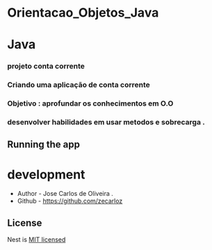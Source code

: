 # Orientacao_Objetos_Java
# Java 
### projeto conta corrente
<p align="center">
  <a href="" /></a>
</p>
  

### Criando uma aplicação de conta corrente


### Objetivo : aprofundar os conhecimentos em O.O
### desenvolver habilidades em usar metodos e sobrecarga .

## Running the app


# development


- Author - Jose Carlos de Oliveira .
- Github - https://github.com/zecarloz

## License

Nest is [MIT licensed](LICENSE) 
